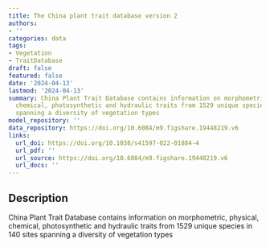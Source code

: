 ```yaml
---
title: The China plant trait database version 2
authors:
- ''
categories: data
tags:
- Vegetation
- TraitDatabase
draft: false
featured: false
date: '2024-04-13'
lastmod: '2024-04-13'
summary: China Plant Trait Database contains information on morphometric, physical,
  chemical, photosynthetic and hydraulic traits from 1529 unique species in 140 sites
  spanning a diversity of vegetation types
model_repository: ''
data_repository: https://doi.org/10.6084/m9.figshare.19448219.v6
links:
  url_doi: https://doi.org/10.1038/s41597-022-01884-4
  url_pdf: ''
  url_source: https://doi.org/10.6084/m9.figshare.19448219.v6
  url_docs: ''
---
```


## Description

China Plant Trait Database contains information on morphometric, physical, chemical, photosynthetic and hydraulic traits from 1529 unique species in 140 sites spanning a diversity of vegetation types

